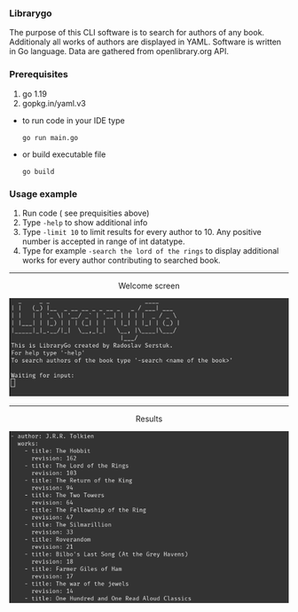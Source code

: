 ### Librarygo

The purpose of this CLI software is to search for authors of any book. Additionaly all works of authors are displayed in YAML.
Software is written in Go language. Data are gathered from openlibrary.org API.

### Prerequisites

1. go 1.19
2. gopkg.in/yaml.v3

* to run code in your IDE type 
  ```
  go run main.go
  ```
* or build executable file

  ```
  go build
  ```

### Usage example

1. Run code ( see prequisities above)
2. Type ```-help``` to show additional info
3. Type ```-limit 10``` to limit results for every author to 10. Any positive number is accepted in range of int datatype.
4. Type for example ```-search the lord of the rings``` to display additional works for every author contributing to searched book. 


---
<p  align="center" >Welcome screen</p>
<p align="center">
  <img src="https://github.com/serstuk93/librarygo/blob/master/preview/scr1.png" alt="screenshot" />
</p>


---
<p  align="center">Results</p>
<p align="center">
  <img src="https://github.com/serstuk93/librarygo/blob/master/preview/scr2.png" alt="screenshot" />
</p>

